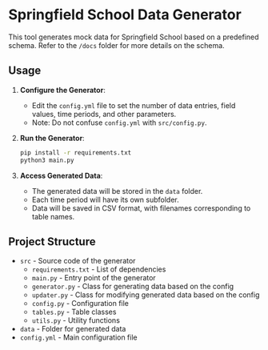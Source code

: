 # Springfield School Data Generator

This tool generates mock data for Springfield School based on a predefined schema. Refer to the `/docs` folder for more details on the schema.

## Usage

1. **Configure the Generator**:
    - Edit the `config.yml` file to set the number of data entries, field values, time periods, and other parameters.
    - Note: Do not confuse `config.yml` with `src/config.py`.

2. **Run the Generator**:
    ```sh
    pip install -r requirements.txt
    python3 main.py
    ```

3. **Access Generated Data**:
    - The generated data will be stored in the `data` folder.
    - Each time period will have its own subfolder.
    - Data will be saved in CSV format, with filenames corresponding to table names.

## Project Structure

- `src` - Source code of the generator
  - `requirements.txt` - List of dependencies
  - `main.py` - Entry point of the generator
  - `generator.py` - Class for generating data based on the config
  - `updater.py` - Class for modifying generated data based on the config
  - `config.py` - Configuration file
  - `tables.py` - Table classes
  - `utils.py` - Utility functions
- `data` - Folder for generated data
- `config.yml` - Main configuration file
